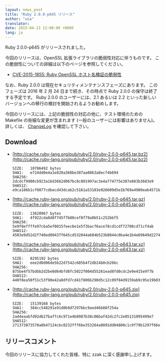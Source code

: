 ```yaml
---
layout: news_post
title: "Ruby 2.0.0-p645 リリース"
author: "usa"
translator:
date: 2015-04-13 12:00:00 +0000
lang: ja
---
```


Ruby 2.0.0-p645 がリリースされました。

今回のリリースは、OpenSSL 拡張ライブラリの脆弱性対応に伴うものです。
この脆弱性についての詳細は以下のページを参照してください。

* [CVE-2015-1855: Ruby OpenSSL ホスト名検証の脆弱性](https://www.ruby-lang.org/ja/news/2015/04/13/ruby-openssl-hostname-matching-vulnerability/)

なお、Ruby 2.0.0 は現在セキュリティメンテナンスフェーズにあります。
このフェーズは 2016 年 2 月 24 日まで続き、その時点で Ruby 2.0.0 の保守は終了する予定です。
Ruby 2.0.0 のユーザーには、2.1 あるいは 2.2 といった新しいバージョンへの移行の検討を開始されるようお勧めします。

今回のリリースには、上記の脆弱性の対応の他に、テスト環境のための Makefile の些細な変更が含まれます (一般のユーザーには影響はありません)。
詳しくは、 [ChangeLog](http://svn.ruby-lang.org/repos/ruby/tags/v2_0_0_643/ChangeLog) を確認して下さい。

## Download

* [http://cache.ruby-lang.org/pub/ruby/2.0/ruby-2.0.0-p645.tar.bz2](http://cache.ruby-lang.org/pub/ruby/2.0/ruby-2.0.0-p645.tar.bz2)

      SIZE:   10786492 bytes
      SHA1:   e724dd0e4a1e820a368be307aa0863a8ecf4b694
      SHA256: 2dcdcf9900cb923a16d3662d067bc8c801997ac3e4a774775e387e883b3683e9
      SHA512: e9ca186b1cf0877cdbecd43dcab2c5161a53103e926609d5e1b769a4980eab4571bfd0951788b4fc92dfd9d10175b0f5f36ea2c7289e575a9db9b62c02f93185

* [http://cache.ruby-lang.org/pub/ruby/2.0/ruby-2.0.0-p645.tar.gz](http://cache.ruby-lang.org/pub/ruby/2.0/ruby-2.0.0-p645.tar.gz)

      SIZE:   13620967 bytes
      SHA1:   4f922cda8d8f745f7b80cef8f79a0b51c252bbf5
      SHA256: 5e9f8effffe97cba5ef0015feec6e1e5f3bacf6ace78cd1cdf72708cd71cf4ab
      SHA512: 4503e9d52d2f740ed00437f645cd532044a684b523b8044c0ba4e1b4e69649d2274d5b94fc8273acbbc19d3bb3f15375b93de5140d39f973f2fbb746500633b8

* [http://cache.ruby-lang.org/pub/ruby/2.0/ruby-2.0.0-p643.tar.xz](http://cache.ruby-lang.org/pub/ruby/2.0/ruby-2.0.0-p643.tar.xz)

      SIZE:   8295192 bytes
      SHA1:   eee2d0d06de5b22d7542c605b4f2db24b0cb26bc
      SHA256: 875be4f57bdbb2d2be0d64bfd8fc5022f004d55261ead8fd0cdc2e9e415e9f7b
      SHA512: 440f8ea50f51c53f90e42a8dfd7cd41f806b290d5c12c09f84d9159ab9c95e19b036cd8a5dc788844da501b9fcd1fa8ad8352ef7417998debc1b43a61a4ea4dc

* [http://cache.ruby-lang.org/pub/ruby/2.0/ruby-2.0.0-p645.zip](http://cache.ruby-lang.org/pub/ruby/2.0/ruby-2.0.0-p645.zip)

      SIZE:   15139168 bytes
      SHA1:   384cc548291e91d0b9d7297bbc9aed46b88f254a
      SHA256: 2ad4eaabfd92d627baffc6c971e4b8987b38c06baf42dc2fc2e05131095499e7
      SHA512: 271373873570a0b47124cbc0232fff6be353264a0891dd04800c1c9f79b1297f66e0d4e817f474432b20cbf055c8f421548a11a6ec19b68dad16cc78f1ba9876

## リリースコメント

今回のリリースに協力してくれた皆様、特に zzak に深く感謝申し上げます。
